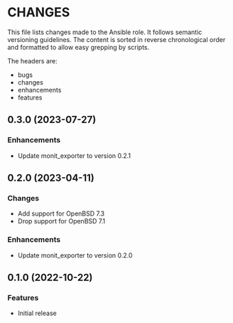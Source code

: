 # CHANGES

This file lists changes made to the Ansible role. It follows semantic versioning
guidelines. The content is sorted in reverse chronological order and formatted
to allow easy grepping by scripts.

The headers are:
- bugs
- changes
- enhancements
- features

## 0.3.0 (2023-07-27)

### Enhancements

- Update monit_exporter to version 0.2.1

## 0.2.0 (2023-04-11)

### Changes

- Add support for OpenBSD 7.3
- Drop support for OpenBSD 7.1

### Enhancements

- Update monit_exporter to version 0.2.0

## 0.1.0 (2022-10-22)

### Features

- Initial release
